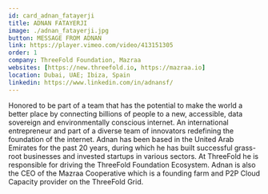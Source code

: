 ```yaml
---
id: card_adnan_fatayerji
title: ADNAN FATAYERJI
image: ./adnan_fatayerji.jpg
button: MESSAGE FROM ADNAN
link: https://player.vimeo.com/video/413151305
order: 1
company: ThreeFold Foundation, Mazraa
websites: [https://new.threefold.io, https://mazraa.io]
location: Dubai, UAE; Ibiza, Spain
linkedin: https://www.linkedin.com/in/adnansf/
---
```


Honored to be part of a team that has the potential to make the world a better place by connecting billions of people to a new, accessible, data sovereign and environmentally conscious internet. An international entrepreneur and part of a diverse team of innovators redefining the foundation of the internet. Adnan has been based in the United Arab Emirates for the past 20 years, during which he has built successful grass-root businesses and invested startups in various sectors. At ThreeFold he is responsible for driving the ThreeFold Foundation Ecosystem. Adnan is also the CEO of the Mazraa Cooperative which is a founding farm and P2P Cloud Capacity provider on the ThreeFold Grid.

